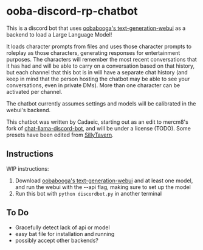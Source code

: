 # ooba-discord-rp-chatbot
This is a discord bot that uses [oobabooga's text-generation-webui](https://github.com/oobabooga/text-generation-webui) as a backend to load a Large Language Model!

It loads character prompts from files and uses those character prompts to roleplay as those characters, generating responses for entertainment purposes. The characters will remember the most recent conversations that it has had and will be able to carry on a conversation based on that history, but each channel that this bot is in will have a separate chat history (and keep in mind that the person hosting the chatbot may be able to see your conversations, even in private DMs). More than one character can be activated per channel.

The chatbot currently assumes settings and models will be calibrated in the webui's backend.

This chatbot was written by Cadaeic, starting out as an edit to mercm8's fork of [chat-llama-discord-bot](https://github.com/mercm8/chat-llama-discord-bot), and will be under a license (TODO). Some presets have been edited from [SillyTavern](https://github.com/SillyTavern/SillyTavern).

## Instructions
WIP instructions:
1. Download [oobabooga's text-generation-webui](https://github.com/oobabooga/text-generation-webui) and at least one model, and run the webui with the --api flag, making sure to set up the model
2. Run this bot with ``python discordbot.py`` in another terminal

## To Do
- Gracefully detect lack of api or model
- easy bat file for installation and running
- possibly accept other backends?
